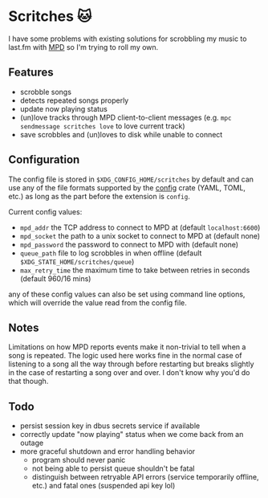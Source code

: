 # Scritches 🐱

I have some problems with existing solutions for scrobbling my music to last.fm
with [MPD](https://www.musicpd.org/) so I'm trying to roll my own.

## Features

- scrobble songs
- detects repeated songs properly
- update now playing status
- (un)love tracks through MPD client-to-client messages (e.g. 
  `mpc sendmessage scritches love` to love current track)
- save scrobbles and (un)loves to disk while unable to connect

## Configuration

The config file is stored in `$XDG_CONFIG_HOME/scritches` by default and can use
any of the file formats supported by the
[config](https://crates.io/crates/config) crate (YAML, TOML, etc.) as long as
the part before the extension is `config`.

Current config values:
- `mpd_addr` the TCP address to connect to MPD at (default `localhost:6600`)
- `mpd_socket` the path to a unix socket to connect to MPD at (default none)
- `mpd_password` the password to connect to MPD with (default none)
- `queue_path` file to log scrobbles in when offline (default
  `$XDG_STATE_HOME/scritches/queue`)
- `max_retry_time` the maximum time to take between retries in seconds (default
  960/16 mins)

any of these config values can also be set using command line options, which
will override the value read from the config file.

## Notes

Limitations on how MPD reports events make it non-trivial to tell when a song is
repeated. The logic used here works fine in the normal case of listening to a
song all the way through before restarting but breaks slightly in the case of
restarting a song over and over. I don't know why you'd do that though.

## Todo

- persist session key in dbus secrets service if available
- correctly update "now playing" status when we come back from an outage
- more graceful shutdown and error handling behavior
  - program should never panic
  - not being able to persist queue shouldn't be fatal
  - distinguish between retryable API errors (service temporarily offline, etc.)
    and fatal ones (suspended api key lol)
